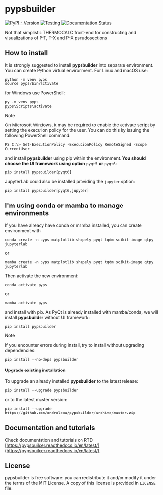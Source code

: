 # pypsbuilder

[![PyPI - Version](https://img.shields.io/pypi/v/pypsbuilder)](https://pypi.org/project/pypsbuilder/)
[![Testing](https://github.com/ondrolexa/pypsbuilder/actions/workflows/testing.yml/badge.svg?event=push)](https://github.com/ondrolexa/pypsbuilder)
[![Documentation Status](https://readthedocs.org/projects/polylx/badge/?version=stable)](https://pypsbuilder.readthedocs.io/en/latest/?badge=latest)

Not that simplistic THERMOCALC front-end for constructing and visualizations of P-T, T-X and P-X pseudosections

## How to install

It is strongly suggested to install **pypsbuilder** into separate environment. You can create
Python virtual environment. For Linux and macOS use:

    python -m venv pyps
    source pyps/bin/activate

for Windows use PowerShell:

    py -m venv pyps
    pyps\Scripts\activate

> [!NOTE]
> On Microsoft Windows, it may be required to enable the activate script by setting the execution policy for the user.
> You can do this by issuing the following PowerShell command:
> ```
> PS C:\> Set-ExecutionPolicy -ExecutionPolicy RemoteSigned -Scope CurrentUser
> ```

and install **pypsbuilder** using pip within the environment. **You should choose the UI framework using option** `pyqt5` **or** `pyqt6`:

    pip install pypsbuilder[pyqt6]

JupyterLab could also be installed providing the `jupyter` option:

    pip install pypsbuilder[pyqt6,jupyter]

## I'm using conda or mamba to manage environments

If you have already have conda or mamba installed, you can create environment with:

    conda create -n pyps matplotlib shapely pyqt tqdm scikit-image qtpy jupyterlab

or

    mamba create -n pyps matplotlib shapely pyqt tqdm scikit-image qtpy jupyterlab

Then activate the new environment:

    conda activate pyps

or

    mamba activate pyps

and install with pip. As PyQt is already installed with mamba/conda, we will install **pypsbuilder** without UI framework:

    pip install pypsbuilder

> [!NOTE]
> If you encounter errors during install, try to install without upgrading dependencies:
> ```
> pip install --no-deps pypsbuilder
> ```

#### Upgrade existing installation

To upgrade an already installed **pypsbuilder** to the latest release:

    pip install --upgrade pypsbuilder

or to the latest master version:

    pip install --upgrade https://github.com/ondrolexa/pypsbuilder/archive/master.zip

## Documentation and tutorials

Check documentation and tutorials on RTD [https://pypsbuilder.readthedocs.io/en/latest/](https://pypsbuilder.readthedocs.io/en/latest/)

## License

pypsbuilder is free software: you can redistribute it and/or modify it under the terms of the MIT License. A copy of this license is provided in ``LICENSE`` file.
